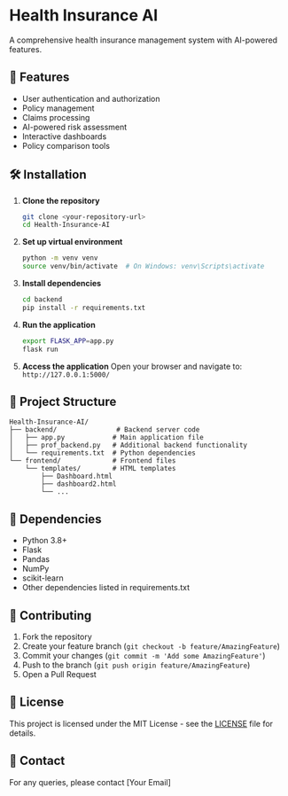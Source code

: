 # Health Insurance AI

A comprehensive health insurance management system with AI-powered features.

## 🚀 Features

- User authentication and authorization
- Policy management
- Claims processing
- AI-powered risk assessment
- Interactive dashboards
- Policy comparison tools

## 🛠️ Installation

1. **Clone the repository**
   ```bash
   git clone <your-repository-url>
   cd Health-Insurance-AI
   ```

2. **Set up virtual environment**
   ```bash
   python -m venv venv
   source venv/bin/activate  # On Windows: venv\Scripts\activate
   ```

3. **Install dependencies**
   ```bash
   cd backend
   pip install -r requirements.txt
   ```

4. **Run the application**
   ```bash
   export FLASK_APP=app.py
   flask run
   ```

5. **Access the application**
   Open your browser and navigate to: `http://127.0.0.1:5000/`

## 📁 Project Structure

```
Health-Insurance-AI/
├── backend/               # Backend server code
│   ├── app.py            # Main application file
│   ├── prof_backend.py   # Additional backend functionality
│   └── requirements.txt  # Python dependencies
└── frontend/             # Frontend files
    └── templates/        # HTML templates
        ├── Dashboard.html
        ├── dashboard2.html
        └── ...
```

## 🔧 Dependencies

- Python 3.8+
- Flask
- Pandas
- NumPy
- scikit-learn
- Other dependencies listed in requirements.txt

## 🤝 Contributing

1. Fork the repository
2. Create your feature branch (`git checkout -b feature/AmazingFeature`)
3. Commit your changes (`git commit -m 'Add some AmazingFeature'`)
4. Push to the branch (`git push origin feature/AmazingFeature`)
5. Open a Pull Request

## 📄 License

This project is licensed under the MIT License - see the [LICENSE](LICENSE) file for details.

## 📧 Contact

For any queries, please contact [Your Email]
